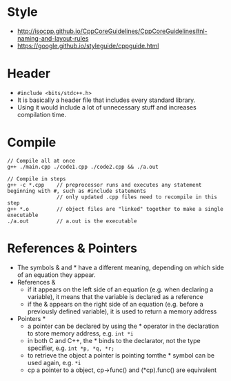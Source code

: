 # Style
* http://isocpp.github.io/CppCoreGuidelines/CppCoreGuidelines#nl-naming-and-layout-rules
* https://google.github.io/styleguide/cppguide.html

# Header
* `#include <bits/stdc++.h>`
* It is basically a header file that includes every standard library.
* Using it would include a lot of unnecessary stuff and increases compilation time.

# Compile
    // Compile all at once
    g++ ./main.cpp ./code1.cpp ./code2.cpp && ./a.out
    
    // Compile in steps
    g++ -c *.cpp    // preprocessor runs and executes any statement beginning with #, such as #include statements
                    // only updated .cpp files need to recompile in this step
    g++ *.o         // object files are "linked" together to make a single executable
    ./a.out         // a.out is the executable

# References & Pointers
* The symbols & and * have a different meaning, depending on which side of an equation they appear.
* References &
    * if it appears on the left side of an equation (e.g. when declaring a variable), it means that the variable is declared as a reference
    * if the & appears on the right side of an equation (e.g. before a previously defined variable), it is used to return a memory address
* Pointers *
    * a pointer can be declared by using the * operator in the declaration to store memory address, e.g. `int *i`
    * in both C and C++, the * binds to the declarator, not the type specifier, e.g. `int *p, *q, *r;`
    * to retrieve the object a pointer is pointing tomthe * symbol can be used again, e.g. `*i`
    * cp a pointer to a object, cp->func() and (*cp).func() are equivalent

